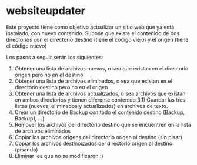 # websiteupdater

Este proyecto tiene como objetivo actualizar un sitio web que ya está instalado, con nuevo contenido.
Supone que existe el contenido de dos directorios con el directorio destino (tiene el código viejo) y el origen (tiene el código nuevo)

Los pasos a seguir serán los siguientes:
1) Obtener una lista de archivos nuevos, o sea que existan en el directorio origen pero no en el destino
2) Obtener una lista de archivos eliminados, o sea que existan en el directorio destino pero no en el origen
3) Obtener una lista de archivos actualizados, o sea archivos que existan en ambos directorios y tienen diferente contenido
3.1) Guardar las tres listas (nuevos, eliminados y actualizados) en archivos de texto.
4) Crear un directorio de Backup con todo el contenido destino (Backup, Backup1, ...)
5) Remover los archivos del directorio destino que se encuentren en la lista de archivos eliminados
6) Copiar los archivos origens del directorio origen al destino	(sin pisar)
7) Copiar los archivos destinoizados del directorio origen al destino (pisando)
8) Eliminar los que no se modificaron :)

